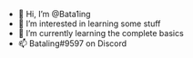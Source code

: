 - 👋 Hi, I’m @Bata1ing
- 👀 I’m interested in learning some stuff
- 🌱 I’m currently learning the complete basics
- 📫 Bataling#9597 on Discord

<!---
Bata1ing/Bata1ing is a ✨ special ✨ repository because its `README.md` (this file) appears on your GitHub profile.
You can click the Preview link to take a look at your changes.
--->

